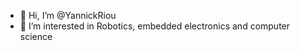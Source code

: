 - 👋 Hi, I’m @YannickRiou
- 👀 I’m interested in Robotics, embedded electronics and computer science


<!---
YannickRiou/YannickRiou is a ✨ special ✨ repository because its `README.md` (this file) appears on your GitHub profile.
You can click the Preview link to take a look at your changes.
--->
